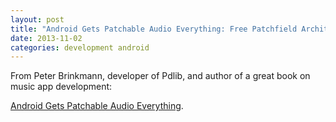 ```yaml
---
layout: post
title: "Android Gets Patchable Audio Everything: Free Patchfield Architecture [Video, Resources] – Create Digital Music"
date: 2013-11-02
categories: development android
---
```


From Peter Brinkmann, developer of Pdlib, and author of a great book on music app development:

[Android Gets Patchable Audio Everything](http://createdigitalmusic.com/2013/09/android-gets-patchable-audio-everything-free-patchfield-architecture-video-resources/).
